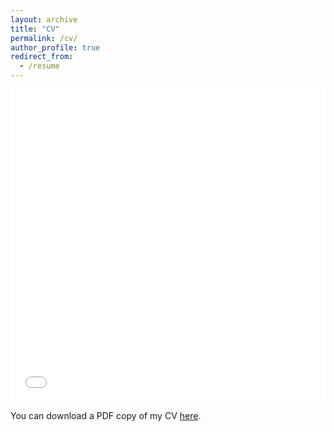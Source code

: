 ```yaml
---
layout: archive
title: "CV"
permalink: /cv/
author_profile: true
redirect_from:
  - /resume
---
```


<iframe src="/files/FQin_CV.pdf" width="100%" height="500" frameborder="no" border="0" marginwidth="0" marginheight="0"></iframe>

You can download a PDF copy of my CV [here](/files/FQin_CV.pdf).
